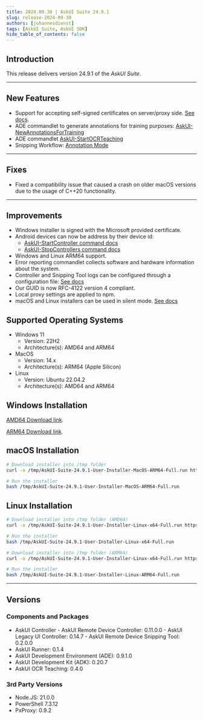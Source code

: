 ```yaml
---
title: 2024.09.30 | AskUI Suite 24.9.1
slug: release-2024-09-30
authors: [johannesdienst]
tags: [AskUI Suite, AskUI SDK]
hide_table_of_contents: false
---
```


## Introduction
This release delivers version 24.9.1 of the *AskUI Suite*.

---

## New Features

- Support for accepting self-signed certificates on server/proxy side. [See docs](https://docs.askui.com/docs/suite/Components/AskUI-Development-Environment#askui-setsettings-command).
- ADE commandlet to generate annotations for training purposes: [AskUI-NewAnnotationsForTraining](https://docs.askui.com/docs/suite/ADE/annotations-for-training)
- ADE commandlet [AskUI-StartOCRTeaching](https://docs.askui.com/docs/suite/Components/AskUI-OCR-Teaching)
- Snipping Workflow: [Annotation Mode](https://docs.askui.com/docs/general/Element%20Selection/aielement#askui-newaielement-command)

---

## Fixes

- Fixed a compatibility issue that caused a crash on older macOS versions due to the usage of C++20 functionality.

---

## Improvements

- Windows installer is signed with the Microsoft provided certificate.
- Android devices can now be address by their device id:
  - [AskUI-StartController command docs](https://docs.askui.com/docs/suite/Components/AskUI-Development-Environment#askui-startcontroller-command)
  - [AskUI-StopControllers command docs](https://docs.askui.com/docs/suite/Components/AskUI-Development-Environment#askui-stopcontrollers-command)
- Windows and Linux ARM64 support.
- Error reporting commandlet collects software and hardware information about the system.
- Controller and Snipping Tool logs can be configured through a configuration file: [See docs](https://docs.askui.com/docs/suite/ADE/command-configuration-file)
- Our GUID is now RFC-4122 version 4 compliant.
- Local proxy settings are applied to npm.
- macOS and Linux installers can be used in silent mode. [See docs](https://docs.askui.com/docs/suite/Components/silent-unix-installer)

## Supported Operating Systems

* Windows 11
  * Version: 22H2
  * Architecture(s): AMD64 and ARM64
* MacOS
  * Version: 14.x
  * Architecture(s): ARM64 (Apple Silicon)
* Linux
  * Version: Ubuntu 22.04.2
  * Architecture(s): AMD64 and ARM64

## Windows Installation

[AMD64 Download link](https://files.askui.com/releases/Installer/24.9.1/AskUI-Suite-24.9.1-Installer-Win-AMD64-Full.exe).

[ARM64 Download link](https://files.askui.com/releases/Installer/24.9.1/AskUI-Suite-24.9.1-Installer-Win-ARM64-Full.exe).

## macOS Installation

```bash
# Download installer into /tmp folder
curl -o /tmp/AskUI-Suite-24.9.1-User-Installer-MacOS-ARM64-Full.run https://files.askui.com/releases/Installer/24.9.1/AskUI-Suite-24.9.1-User-Installer-MacOS-ARM64-Full.run

# Run the installer
bash /tmp/AskUI-Suite-24.9.1-User-Installer-MacOS-ARM64-Full.run
```

## Linux Installation

```bash
# Download installer into /tmp folder (AMD64)
curl -o /tmp/AskUI-Suite-24.9.1-User-Installer-Linux-x64-Full.run https://files.askui.com/releases/Installer/24.9.1/AskUI-Suite-24.9.1-User-Installer-Linux-x64-Full.run

# Run the installer
bash /tmp/AskUI-Suite-24.9.1-User-Installer-Linux-x64-Full.run

# Download installer into /tmp folder (ARM64)
curl -o /tmp/AskUI-Suite-24.9.1-User-Installer-Linux-x64-Full.run https://files.askui.com/releases/Installer/24.9.1/AskUI-Suite-24.9.1-User-Installer-Linux-ARM64-Full.run

# Run the installer
bash /tmp/AskUI-Suite-24.9.1-User-Installer-Linux-ARM64-Full.run
```

---
## Versions

### Components and Packages
- AskUI Controller
        - AskUI Remote Device Controller: 0.11.0.0
        - AskUI Legacy UI Controller: 0.14.7
        - AskUI Remote Device Snipping Tool: 0.2.0.0
- AskUI Runner: 0.1.4
- AskUI Development Environment (ADE): 0.9.1.0
- AskUI Development Kit (ADK): 0.20.7
- AskUI OCR Teaching: 0.4.0

### 3rd Party Versions
- Node.JS: 21.0.0
- PowerShell 7.3.12
- PxProxy: 0.9.2
